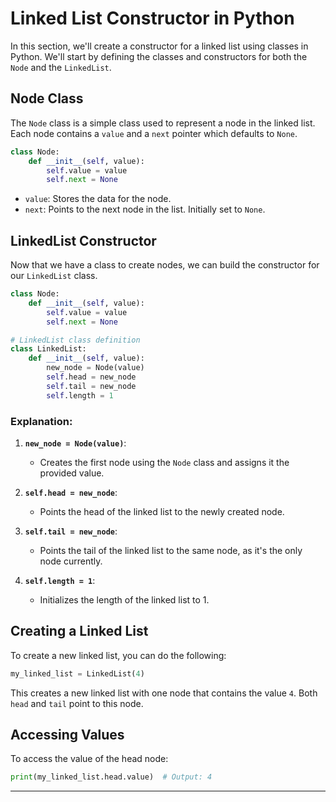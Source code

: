 
# Linked List Constructor in Python

In this section, we'll create a constructor for a linked list using classes in Python. We'll start by defining the classes and constructors for both the `Node` and the `LinkedList`.

## Node Class

The `Node` class is a simple class used to represent a node in the linked list. Each node contains a `value` and a `next` pointer which defaults to `None`.

```python
class Node:
    def __init__(self, value):
        self.value = value
        self.next = None
```

- `value`: Stores the data for the node.
- `next`: Points to the next node in the list. Initially set to `None`.

## LinkedList Constructor

Now that we have a class to create nodes, we can build the constructor for our `LinkedList` class.

```python
class Node:
    def __init__(self, value):
        self.value = value
        self.next = None

# LinkedList class definition
class LinkedList:
    def __init__(self, value):
        new_node = Node(value)
        self.head = new_node
        self.tail = new_node
        self.length = 1
```

### Explanation:

1. **`new_node = Node(value)`**:
   - Creates the first node using the `Node` class and assigns it the provided value.

2. **`self.head = new_node`**:
   - Points the head of the linked list to the newly created node.

3. **`self.tail = new_node`**:
   - Points the tail of the linked list to the same node, as it's the only node currently.

4. **`self.length = 1`**:
   - Initializes the length of the linked list to 1.

## Creating a Linked List

To create a new linked list, you can do the following:

```python
my_linked_list = LinkedList(4)
```

This creates a new linked list with one node that contains the value `4`. Both `head` and `tail` point to this node.

## Accessing Values

To access the value of the head node:

```python
print(my_linked_list.head.value)  # Output: 4
```
---

